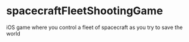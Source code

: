 spacecraftFleetShootingGame
===========================

iOS game where you control a fleet of spacecraft as you try to save the world
